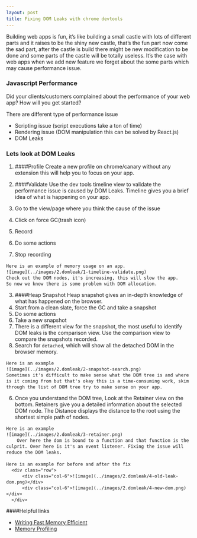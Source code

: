 ```yaml
---
layout: post
title: Fixing DOM Leaks with chrome devtools
---
```


Building web apps is fun, it’s like building a small castle with lots of different parts and it raises to be the shiny new castle, that’s the fun part now come the sad part, after the castle is build there might be new modification to be done and some parts of the castle will be totally useless. It’s the case with web apps when we add new feature we forget about the some parts which may cause performance issue.

### Javascript Performance
Did your clients/customers complained about the performance of your web app? How will you get started?

There are different type of performance issue

- Scripting issue (script executions take a ton of time)
- Rendering issue (DOM manipulation this can be solved by React.js)
- DOM Leaks

### Lets look at DOM Leaks
1. ####Profile
	Create a new profile on chrome/canary without any extension this will help you to focus on your app.


2. ####Validate
	Use the dev tools timeline view to validate the performance issue is caused by DOM Leaks.
  Timeline gives you a brief idea of what is happening on your app.
  1. Go to the view/page where you think the cause of the issue
  2. Click on force GC(trash icon)
  3. Record
  4. Do some actions
  5. Stop recording

    Here is an example of memory usage on an app.
    ![image](../images/2.domleak/1-timeline-validate.png)
    Check out the DOM nodes, it's increasing, this will slow the app.
    So now we know there is some problem with DOM allocation.


3. ####Heap Snapshot
  Heap snapshot gives an in-depth knowledge of what has happened on the browser.
  1. Start from a clean slate, force the GC and take a snapshot
  2. Do some actions
  3. Take a new snapshot
  4. There is a different view for the snapshot, the most useful to identify DOM leaks is the comparison view. Use the comparison view to compare the snapshots recorded.
  5. Search for `detached`, which will show all the detached DOM in the browser memory.

    Here is an example
    ![image](../images/2.domleak/2-snapshot-search.png)
    Sometimes it's difficult to make sense what the DOM tree is and where is it coming from but that's okay this is a time-consuming work, skim through the list of DOM tree try to make sense on your app.

  6. Once you understand the DOM tree, Look at the Retainer view on the bottom. Retainers give you a detailed information about the selected DOM node. The Distance displays the distance to the root using the shortest simple path of nodes.

    Here is an example
    ![image](../images/2.domleak/3-retainer.png)
		Over here the dom is bound to a function and that function is the culprit. Over here is it's an event listener. Fixing the issue will reduce the DOM leaks.

    Here is an example for before and after the fix
	  <div class="row">
		  <div class="col-6">![image](../images/2.domleak/4-old-leak-dom.png)</div>
		  <div class="col-6">![image](../images/2.domleak/4-new-dom.png)</div>
	  </div>

####Helpful links
 - [Writing Fast Memory Efficient](http://www.smashingmagazine.com/2012/11/05/writing-fast-memory-efficient-javascript/)
 - [Memory Profiling](https://developer.chrome.com/devtools/docs/javascript-memory-profiling)
